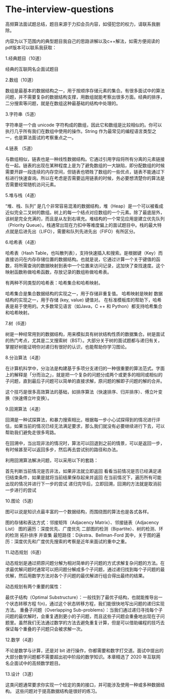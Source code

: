 # The-interview-questions

高频算法面试题总结，题目来源于力扣会员内容，如侵犯您的权力，请联系我删除。

内容为以下范围内的典型题目我自己的思路讲解以及c++解法，如需方便阅读的pdf版本可以联系我获取：

1.经典题目（10道）

经典的互联网名企面试题目

2.数组（10道）

数组是最基本的数据结构之一，用于按顺序存储元素的集合。有很多面试中的算法问题，并不需要复杂的数据结构支撑，用数组就能考察出很多方面。经典的排序，二分搜索等问题，就是在数组这种最基础的结构中处理的。

3.字符串（5道）

字符串是一个由 unicode 字符构成的数组，因此它和数组是比较相似的。你可以执行几乎所有我们在数组中使用的操作。String 作为最常见的编程语言类型之一，也是算法面试的考察重点之一。

4.链表 （5道）

与数组相似，链表也是一种线性数据结构。它通过引用字段将所有分离的元素链接在一起。链表的出现在某种程度上是为了避免数组的一大缺陷，即分配数组的时候需要开辟一段连续的内存空间，但链表也牺牲了数组的一些优点，链表不能通过下标进行快速查询。所以在考虑是否需要运用链表的时候，务必要想清楚你的算法是否需要经常随机访问元素。

5.堆与栈（4道）

“堆、栈、队列” 是几个非常容易混淆的数据结构，堆（Heap）是一个可以被看成近似完全二叉树的数组。树上的每一个结点对应数组的一个元素。除了最底层外，该树是完全充满的，而且是从左到右填充。堆结构的一个常见应用是建立优先队列（Priority Queue）。栈通常出现在力扣中等难度偏上的面试题目中。栈的最大特点就是后进先出（LIFO），需要和队列先进先出（FIFO）有所区分。

6.哈希表（4道）

哈希表（Hash Table，也叫散列表），支持快速插入和搜索。是根据键（Key）而直接访问在内存存储位置的数据结构。也就是说，它通过计算一个关于键值的函数，将所需查询的数据映射到表中一个位置来访问记录，这加快了查找速度。这个映射函数称做哈希函数，存放记录的数组称做哈希表。

有两种不同类型的哈希表：哈希集合和哈希映射。

哈希集合是集合数据结构的实现之一，用于存储非重复值。
哈希映射是映射 数据结构的实现之一，用于存储 (key, value) 键值对。
在标准模板库的帮助下，哈希表是易于使用的。大多数常见语言（如Java，C ++ 和 Python）都支持哈希集合和哈希映射。

7.树（6道）

树是一种经常用到的数据结构，用来模拟具有树状结构性质的数据集合。树是面试的热门考点，尤其是二叉搜索树（BST）。大部分关于树的面试题都与递归有关，掌握好树能证明你对递归有很好的认识，也能帮助你学习图论。

8.分治算法（4道）

在计算机科学中，分治法是构建基于多项分支递归的一种很重要的算法范式。字面上的解释是「分而治之」，就是把一个复杂的问题分成两个或更多的相同或相似的子问题，直到最后子问题可以简单的直接求解，原问题的解即子问题的解的合并。

这个技巧是很多高效算法的基础，如排序算法（快速排序、归并排序）、傅立叶变换（快速傅立叶变换）。

9.回溯算法（4道）

回溯是一种试探算法，和暴力搜索相比，根据每一步小心试探得到的情况进行评估，如果当前的情况已经无法满足要求，那么我们就没有必要继续进行下去，可以帮助我们避免走很多弯路。

在回溯中，当出现非法的情况时，算法可以回退到之前的情景，可以是返回一步，有时候甚至可以返回多步，然后再去尝试别的路径和办法。

利用回溯算法解决问题，可以采用以下的套路：

首先判断当前情况是否非法，如果非法就立即返回
看看当前情况是否已经满足递归结束条件，如果是就将当前结果保存起来并返回
在当前情况下，遍历所有可能出现的情况并进行下一步的尝试
递归完毕后，立即回溯，回溯的方法就是取消前一步进行的尝试

10.图论（5道）

图可以说是知识点最丰富的一个数据结构，而围绕图的算法也是各式各样。

图的存储和表达方式：邻接矩阵（Adjacency Matrix）、邻接链表（Adjacency List）
图的遍历：深度优先、广度优先
二部图的检测（Bipartite）、树的检测、环的检测
拓扑排序
并查集
最短路径：Dijkstra、Bellman-Ford
其中，关于图的遍历：深度优先和广度优先搜索的考察是近年来面试的重中之重。

11.动态规划（6道）

动态规划是通过把原问题分解为相对简单的子问题的方式求解复杂问题的方法。在求最优解问题时通常可以把问题分解成多个子问题，通过递归找到每个子问题的最优解，然后用数学方法对各个子问题的最优解进行组合得出最终的结果。

动态规划有两个重要的属性：

最优子结构（Optimal Substructure）：一般找到了最优子结构，也就能推导出一个状态转移方程 f(n)，通过这个状态转移方程，我们能很快地写出问题的递归实现方法。
重叠子问题（Overlapping Sub-problems）：当我们通过递归寻找每个子问题的最优解时，会重复遇到更小的子问题，而且这些子问题会重叠地出现在子问题里。虽然我们无法通过数学的方法去避免重复计算，但是可以借助编程的技巧去保证每个重叠的子问题只会被求解一次。

12.数学（4道）

不论是数学与计算，还是对 bit 进行操作，你都需要和数字打交道。面试中提出的大部分数学问题都不需要超出初中阶段的数学知识。本章精选了 2020 年互联网名企面试中的高频数学题目。

13.设计（3道）

这类问题通常要求你实现一个给定的类的接口，并可能涉及使用一种或多种数据结构。 这些问题对于提高数据结构是很好的练习。
